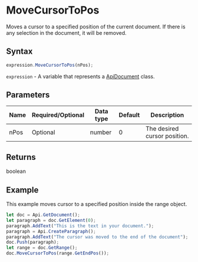 # MoveCursorToPos

Moves a cursor to a specified position of the current document.
If there is any selection in the document, it will be removed.

## Syntax

```javascript
expression.MoveCursorToPos(nPos);
```

`expression` - A variable that represents a [ApiDocument](../ApiDocument.md) class.

## Parameters

| **Name** | **Required/Optional** | **Data type** | **Default** | **Description** |
| ------------- | ------------- | ------------- | ------------- | ------------- |
| nPos | Optional | number | 0 | The desired cursor position. |

## Returns

boolean

## Example

This example moves cursor to a specified position inside the range object.

```javascript editor-docx
let doc = Api.GetDocument();
let paragraph = doc.GetElement(0);
paragraph.AddText("This is the text in your document.");
paragraph = Api.CreateParagraph();
paragraph.AddText("The cursor was moved to the end of the document");
doc.Push(paragraph);
let range = doc.GetRange();
doc.MoveCursorToPos(range.GetEndPos());

```
